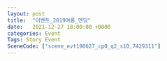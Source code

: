 ```yaml
---
layout: post
title:  "이벤트_2019여름_엔딩"
date:   2021-12-27 18:00:00 +0000
categories: Event
Tags: Story Event
SceneCode: ["scene_evt190627_cp0_q2_s10,7429311"]
---
```

